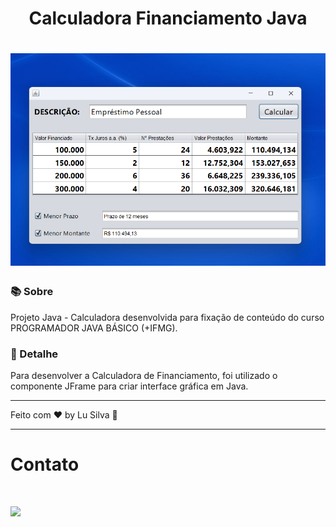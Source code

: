 <h1 align="center">Calculadora Financiamento Java</h1>
<h1 align="center"><img src="Calculadora_Financiamento.png"></h1>



### 📚  Sobre
Projeto Java - Calculadora desenvolvida para fixação de conteúdo do curso PROGRAMADOR JAVA BÁSICO (+IFMG).

### 🎨  Detalhe
Para desenvolver a Calculadora de Financiamento, foi utilizado o componente JFrame para criar interface gráfica em Java.


---

Feito com ♥ by Lu Silva :wave:

---
<h1> Contato </h1><br>
<p align="left">
  <a href="https://www.linkedin.com/in/ludmila-silva-s0097/" target="_blank"><img src="https://img.shields.io/badge/-LinkedIn-%230077B5?style=for-the-badge&logo=linkedin&logoColor=white"></a>
</p>
